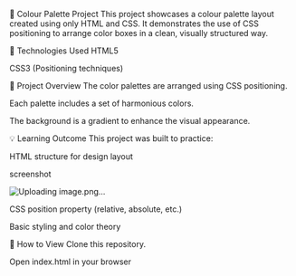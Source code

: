 🎨 Colour Palette Project
This project showcases a colour palette layout created using only HTML and CSS. It demonstrates the use of CSS positioning to arrange color boxes in a clean, visually structured way.

🔧 Technologies Used
HTML5

CSS3 (Positioning techniques)

📁 Project Overview
The color palettes are arranged using CSS positioning.

Each palette includes a set of harmonious colors.

The background is a gradient to enhance the visual appearance.

💡 Learning Outcome
This project was built to practice:

HTML structure for design layout

screenshot

![Uploading image.png…]()


CSS position property (relative, absolute, etc.)

Basic styling and color theory

📄 How to View
Clone this repository.

Open index.html in your browser
